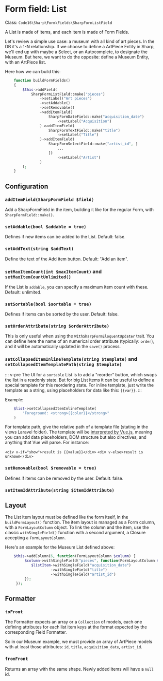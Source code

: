 # Form field: List

Class: `Code16\Sharp\Form\Fields\SharpFormListField`

A List is made of items, and each item is made of Form Fields.

Let's review a simple use case: a museum with all kind of art pieces. In the DB it's a 1-N relationship. If we choose to define a ArtPiece Entity in Sharp, we'll end up with maybe a Select, or an Autocomplete, to designate the Museum. But here, we want to do the opposite: define a Museum Entity, with an ArtPiece list.

Here how we can build this:

```php
    function buildFormFields()
    {
        $this->addField(
            SharpFormListField::make("pieces")
                ->setLabel("Art pieces")
                ->setAddable()
                ->setRemovable()
                ->addItemField(
                    SharpFormDateField::make("acquisition_date")
                        ->setLabel("Acquisition")
                )->addItemField(
                    SharpFormTextField::make("title")
                        ->setLabel("Title")
                )->addItemField(
                    SharpFormSelectField::make("artist_id", [
					    ...
    				])
                        ->setLabel("Artist")
                )
        );
    }
```

## Configuration

### `addItemField(SharpFormField $field)`

Add a SharpFormField in the item, building it like for the regular Form, with `SharpFormField::make()`.

### `setAddable(bool $addable = true)`

Defines if new items can be added to the List.
Default: false.

### `setAddText(string $addText)`

Define the text of the Add item button.
Default: "Add an item".

### `setMaxItemCount(int $maxItemCount)` and `setMaxItemCountUnlimited()`

If the List is `addable`, you can specify a maximum item count with these.
Default: unlimited.

### `setSortable(bool $sortable = true)`

Defines if items can be sorted by the user.
Default: false.

### `setOrderAttribute(string $orderAttribute)`

This is only useful when using the `WithSharpFormEloquentUpdater` trait. You can define here the name of an numerical order attribute (typically: `order`), and it will be automatically updated in the `save()` process.

### `setCollapsedItemInlineTemplate(string $template)` and `setCollapsedItemTemplatePath(string $template)`

::: v-pre
The UI for a `sortable` List is to add a "reorder" button, which swaps the list in a readonly state. But for big List items it can be useful to define a special template for this reordering state.
For inline template, just write the template as a string, using placeholders for data like this: `{{var}}`.
:::

Example:

```php
    $list->setCollapsedItemInlineTemplate(
        "Foreground: <strong>{{color}}</strong>"
    )
```

For template path, give the relative path of a template file (stating in the views Laravel folder).
The template will be [interpreted by Vue.js](https://vuejs.org/v2/guide/syntax.html), meaning you can add data placeholders, DOM structure but also directives, and anything that Vue will parse. For instance:

`<div v-if="show">result is {{value}}</div>`
`<div v-else>result is unknown</div>`



### `setRemovable(bool $removable = true)`

Defines if items can be removed by the user.
Default: false.

### `setItemIdAttribute(string $itemIdAttribute)`



## Layout

The List item layout must be defined like the form itself, in the `buildFormLayout()` function. The item layout is managed as a Form column, with a `FormLayoutColumn` object. To link the column and the item, use the classic `withSingleField()` function with a second argument, a Closure accepting a `FormLayoutColumn`.

Here's an example for the Museum List defined above:

```php
    $this->addColumn(6, function(FormLayoutColumn $column) {
         $column->withSingleField("pieces", function(FormLayoutColumn $listItem) {
            $listItem->withSingleField("acquisition_date")
                     ->withSingleField("title")
                     ->withSingleField("artist_id")
         });
     });
```

## Formatter

### `toFront`

The Formatter expects an array or a `Collection` of models, each one defining attributes for each list item keys at the format expected by the corresponding Field Formatter.

So in our Museum example, we must provide an array of ArtPiece models with at least those attributes: `id`, `title`, `acquisition_date`, `artist_id`.

### `fromFront`

Returns an array with the same shape.
Newly added items will have a `null` id.